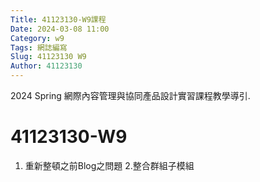 ```yaml
---
Title: 41123130-W9課程 
Date: 2024-03-08 11:00
Category: w9
Tags: 網誌編寫
Slug: 41123130 W9
Author: 41123130
---
```


2024 Spring 網際內容管理與協同產品設計實習課程教學導引.

<!-- PELICAN_END_SUMMARY -->

# 41123130-W9
1. 重新整頓之前Blog之問題
2.整合群組子模組